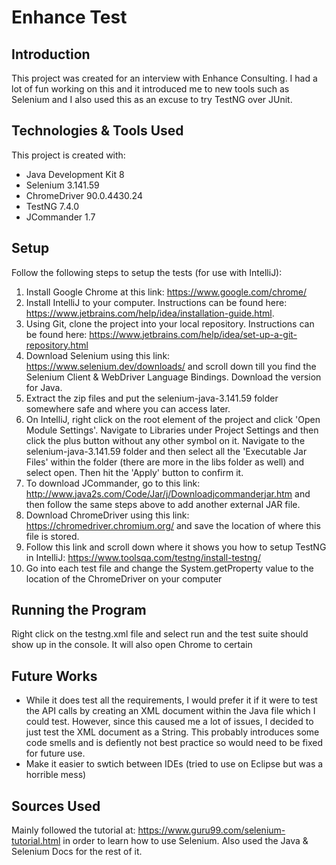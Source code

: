 # Enhance Test

## Introduction
This project was created for an interview with Enhance Consulting. I had a lot of fun working on this and it introduced me to new tools such as Selenium and I also used this as an excuse to try TestNG over JUnit. 

## Technologies & Tools Used
This project is created with:
* Java Development Kit 8
* Selenium 3.141.59
* ChromeDriver 90.0.4430.24
* TestNG 7.4.0
* JCommander 1.7

## Setup
Follow the following steps to setup the tests (for use with IntelliJ):
1. Install Google Chrome at this link: https://www.google.com/chrome/
2. Install IntelliJ to your computer. Instructions can be found here: https://www.jetbrains.com/help/idea/installation-guide.html.
3. Using Git, clone the project into your local repository. Instructions can be found here: https://www.jetbrains.com/help/idea/set-up-a-git-repository.html
4. Download Selenium using this link: https://www.selenium.dev/downloads/ and scroll down till you find the Selenium Client & WebDriver Language Bindings. Download the version for Java. 
5. Extract the zip files and put the selenium-java-3.141.59 folder somewhere safe and where you can access later.
6. On IntelliJ, right click on the root element of the project and click 'Open Module Settings'. Navigate to Libraries under Project Settings and then click the plus button without any other symbol on it. Navigate to the selenium-java-3.141.59 folder and then select all the 'Executable Jar Files' within the folder (there are more in the libs folder as well) and select open. Then hit the 'Apply' button to confirm it. 
7. To download JCommander, go to this link: http://www.java2s.com/Code/Jar/j/Downloadjcommanderjar.htm and then follow the same steps above to add another external JAR file.
8. Download ChromeDriver using this link: https://chromedriver.chromium.org/ and save the location of where this file is stored.
9. Follow this link and scroll down where it shows you how to setup TestNG in IntelliJ: https://www.toolsqa.com/testng/install-testng/
10. Go into each test file and change the System.getProperty value to the location of the ChromeDriver on your computer

## Running the Program
Right click on the testng.xml file and select run and the test suite should show up in the console. It will also open Chrome to certain

## Future Works
* While it does test all the requirements, I would prefer it if it were to test the API calls by creating an XML document within the Java file which I could test. However, since this caused me a lot of issues, I decided to just test the XML document as a String. This probably introduces some code smells and is defiently not best practice so would need to be fixed for future use.
* Make it easier to swtich between IDEs (tried to use on Eclipse but was a horrible mess)

## Sources Used
Mainly followed the tutorial at: https://www.guru99.com/selenium-tutorial.html in order to learn how to use Selenium. Also used the Java & Selenium Docs for the rest of it.

